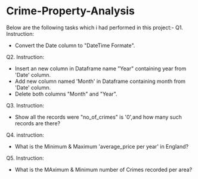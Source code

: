 # Crime-Property-Analysis

Below are the following tasks which i had performed in this project:-
Q1. Instruction:
* Convert the Date column to "DateTime Formate".

Q2. Instruction:
* Insert an new column in Dataframe name "Year" containing year from 'Date' column.
* Add new column named 'Month' in Dataframe containing month from 'Date' column.
* Delete both columns "Month" and "Year".

Q3. Instruction:
* Show all the records were "no_of_crimes" is '0',and how many such records are there?

Q4. instruction:
* What is the Minimum & Maximum 'average_price per year' in England?

Q5. Instruction:
* What is the MAximum & Minimum number of Crimes recorded per area?
